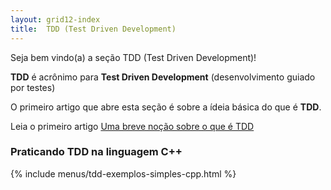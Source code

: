 ```yaml
---
layout: grid12-index
title:  TDD (Test Driven Development)
---
```


Seja bem vindo(a) a seção TDD (Test Driven Development)!
   
__TDD__ é acrônimo para __Test Driven Development__ (desenvolvimento guiado por testes)

O primeiro artigo que abre esta seção é sobre a ídeia básica do que é __TDD__.

Leia o primeiro artigo [Uma breve noção sobre o que é TDD](/tdd/o-que-e-tdd/)



### Praticando TDD na linguagem C++


{% include menus/tdd-exemplos-simples-cpp.html %}

